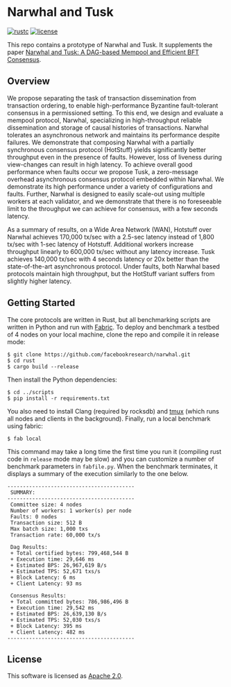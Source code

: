 # Narwhal and Tusk

[![rustc](https://img.shields.io/badge/rustc-1.48+-blue?style=flat-square&logo=rust)](https://www.rust-lang.org)
[![license](https://img.shields.io/badge/license-Apache-blue.svg?style=flat-square)](LICENSE)

This repo contains a prototype of Narwhal and Tusk. It supplements the paper [Narwhal and Tusk: A DAG-based Mempool and Efficient BFT Consensus](https://arxiv.org/pdf/2105.11827.pdf).

## Overview
We propose separating the task of transaction dissemination from transaction ordering, to enable high-performance
Byzantine fault-tolerant consensus in a permissioned setting. To this end, we design and evaluate a mempool protocol,
Narwhal, specializing in high-throughput reliable dissemination and storage of causal histories of transactions. Narwhal
tolerates an asynchronous network and maintains its performance despite failures. We demonstrate that composing
Narwhal with a partially synchronous consensus protocol (HotStuff) yields significantly better throughput even in the
presence of faults. However, loss of liveness during view-changes can result in high latency. To achieve overall good
performance when faults occur we propose Tusk, a zero-message overhead asynchronous consensus protocol embedded within Narwhal. We demonstrate its high performance under a variety of configurations and faults. Further, Narwhal is designed to easily scale-out using multiple workers at each validator, and we demonstrate that there is no foreseeable limit to the throughput we can achieve for consensus,
with a few seconds latency.

As a summary of results, on a Wide Area Network (WAN), Hotstuff over Narwhal achieves 170,000 tx/sec with a 2.5-sec
latency instead of 1,800 tx/sec with 1-sec latency of Hotstuff. 
Additional workers increase throughput linearly to 600,000
tx/sec without any latency increase. Tusk achieves 140,000
tx/sec with 4 seconds latency or 20x better than the state-of-the-art asynchronous protocol. Under faults, both Narwhal
based protocols maintain high throughput, but the HotStuff
variant suffers from slightly higher latency.

## Getting Started
The core protocols are written in Rust, but all benchmarking scripts are written in Python and run with [Fabric](http://www.fabfile.org/).
To deploy and benchmark a testbed of 4 nodes on your local machine, clone the repo and compile it in release mode:
```
$ git clone https://github.com/facebookresearch/narwhal.git
$ cd rust
$ cargo build --release
```
Then install the Python dependencies:
```
$ cd ../scripts
$ pip install -r requirements.txt
```
You also need to install Clang (required by rocksdb) and [tmux](https://linuxize.com/post/getting-started-with-tmux/#installing-tmux) (which runs all nodes and clients in the background). Finally, run a local benchmark using fabric:
```
$ fab local
```
This command may take a long time the first time you run it (compiling rust code in `release` mode may be slow) and you can customize a number of benchmark parameters in `fabfile.py`. When the benchmark terminates, it displays a summary of the execution similarly to the one below.
```
-----------------------------------------
 SUMMARY:
-----------------------------------------
 Committee size: 4 nodes
 Number of workers: 1 worker(s) per node
 Faults: 0 nodes
 Transaction size: 512 B
 Max batch size: 1,000 txs
 Transaction rate: 60,000 tx/s

 Dag Results:
 + Total certified bytes: 799,468,544 B
 + Execution time: 29,646 ms
 + Estimated BPS: 26,967,619 B/s
 + Estimated TPS: 52,671 txs/s
 + Block Latency: 6 ms
 + Client Latency: 93 ms

 Consensus Results:
 + Total committed bytes: 786,986,496 B
 + Execution time: 29,542 ms
 + Estimated BPS: 26,639,130 B/s
 + Estimated TPS: 52,030 txs/s
 + Block Latency: 395 ms
 + Client Latency: 482 ms
-----------------------------------------
```

## License
This software is licensed as [Apache 2.0](LICENSE).